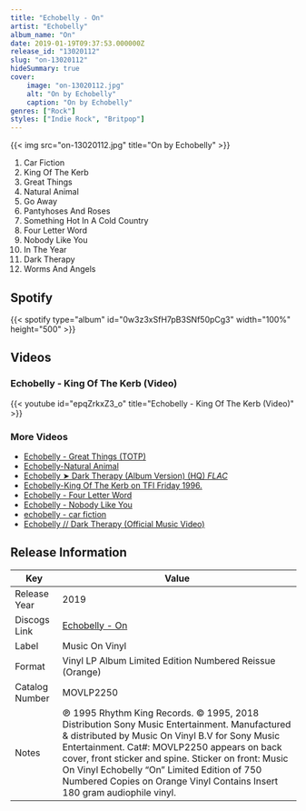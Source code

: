 ```yaml
---
title: "Echobelly - On"
artist: "Echobelly"
album_name: "On"
date: 2019-01-19T09:37:53.000000Z
release_id: "13020112"
slug: "on-13020112"
hideSummary: true
cover:
    image: "on-13020112.jpg"
    alt: "On by Echobelly"
    caption: "On by Echobelly"
genres: ["Rock"]
styles: ["Indie Rock", "Britpop"]
---
```


{{< img src="on-13020112.jpg" title="On by Echobelly" >}}

<!-- section break -->

1. Car Fiction
2. King Of The Kerb
3. Great Things
4. Natural Animal
5. Go Away
6. Pantyhoses And Roses
7. Something Hot In A Cold Country
8. Four Letter Word
9. Nobody Like You
10. In The Year
11. Dark Therapy
12. Worms And Angels

<!-- section break -->


## Spotify
{{< spotify type="album" id="0w3z3xSfH7pB3SNf50pCg3" width="100%" height="500" >}}



## Videos
### Echobelly - King Of The Kerb (Video)
{{< youtube id="epqZrkxZ3_o" title="Echobelly - King Of The Kerb (Video)" >}}<br>

### More Videos

- [Echobelly - Great Things (TOTP)](https://www.youtube.com/watch?v=fLH8wC7jMOY)
- [Echobelly-Natural Animal](https://www.youtube.com/watch?v=6vEXs-Dah80)
- [Echobelly ➤ Dark Therapy (Album Version) (HQ) *FLAC*](https://www.youtube.com/watch?v=oCncGevKpFE)
- [Echobelly-King Of The Kerb on TFI Friday 1996.](https://www.youtube.com/watch?v=_5w6Xl6UtN4)
- [Echobelly - Four Letter Word](https://www.youtube.com/watch?v=noHFuXwmtIo)
- [Echobelly - Nobody Like You](https://www.youtube.com/watch?v=8iG6s5W5kOY)
- [echobelly - car fiction](https://www.youtube.com/watch?v=CAKsWxJLfD0)
- [Echobelly // Dark Therapy (Official Music Video)](https://www.youtube.com/watch?v=OY1Jw4BtUXE)


## Release Information
|  Key           | Value                                                |
| ---------------| ---------------------------------------------------- |
| Release Year   | 2019                                   |
| Discogs Link   | [Echobelly - On](https://www.discogs.com/release/13020112-Echobelly-On) |
| Label          | Music On Vinyl |
| Format         | Vinyl LP Album Limited Edition Numbered Reissue (Orange) |
| Catalog Number | MOVLP2250 |
| Notes | ℗ 1995 Rhythm King Records.  © 1995, 2018 Distribution Sony Music Entertainment. Manufactured & distributed by Music On Vinyl B.V for Sony Music Entertainment.  Cat#: MOVLP2250 appears on back cover, front sticker and spine.   Sticker on front: Music On Vinyl Echobelly “On” Limited Edition of 750 Numbered Copies on Orange Vinyl Contains Insert  180 gram audiophile vinyl. |